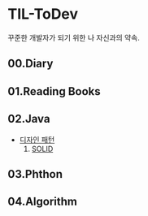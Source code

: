 # TIL-ToDev
꾸준한 개발자가 되기 위한 나 자신과의 약속.

## 00.Diary

## 01.Reading Books

## 02.Java
- [디자인 패턴](02.JAVA/01.DesignPattern/)
    1. [SOLID](./02.JAVA/01.DesignPattern/SOLID.md)
## 03.Phthon

## 04.Algorithm

